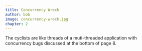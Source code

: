 ```yaml
---
title: Concurrency Wreck
author: bob
image: concurrency-wreck.jpg
chapter: 2
---
```

The cyclists are like threads of a muti-threaded application with concurrency bugs discussed at the bottom of page 8.